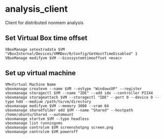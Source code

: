 # analysis_client
Client for distributed nonmem analysis

## Set Virtual Box time offset
```
VBoxManage setextradata $VM "VBoxInternal/Devices/VMMDev/0/Config/GetHostTimeDisabled" 1
VBoxManage modifyvm $VM --biossystemtimeoffset <msec>
```

## Set up virtual machine
```
VM=Virtual Machine Name
vboxmanage createvm --name $VM --ostype "WindowsXP" --register
vboxmanage storagectl $VM --name "IDE" --add ide --controller PIIX4
vboxmanage storageattach $VM --storagectl "IDE" --port 0 --device 0 --type hdd --medium /path/to/vm/directory
vboxmanage modifyvm $VM --memory 3000 --vram 64
vboxmanage sharedfolder add $VM --name "Shared" --hostpath /home/ubuntu/Shared --automount
vboxmanage startvm $VM --type headless
vboxmanage list runningvms
vboxmanage controlvm $VM screenshotpng screen.png
vboxmanage controlvm $VM poweroff
```
